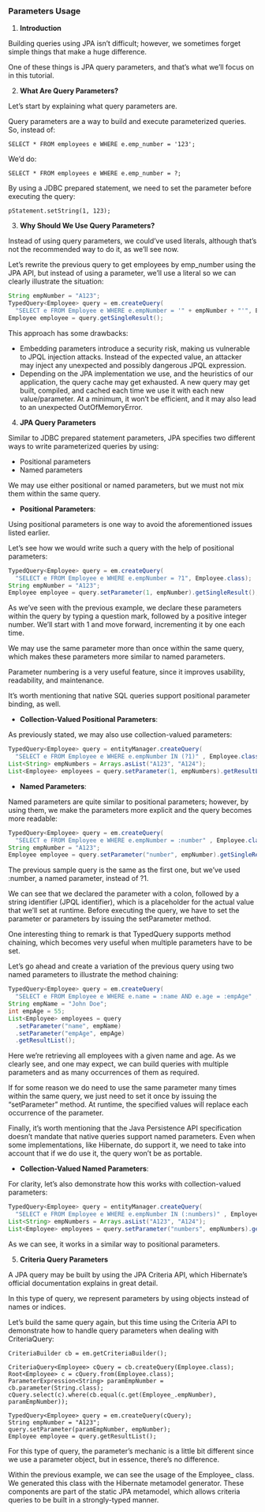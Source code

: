 ### Parameters Usage

1. **Introduction**

Building queries using JPA isn’t difficult; however, we sometimes forget simple things that make a huge difference.

One of these things is JPA query parameters, and that’s what we’ll focus on in this tutorial.

2. **What Are Query Parameters?**

Let’s start by explaining what query parameters are.

Query parameters are a way to build and execute parameterized queries. So, instead of:

```
SELECT * FROM employees e WHERE e.emp_number = '123';
```

We’d do:

```
SELECT * FROM employees e WHERE e.emp_number = ?;
```

By using a JDBC prepared statement, we need to set the parameter before executing the query:

```
pStatement.setString(1, 123);
```

3. **Why Should We Use Query Parameters?**

Instead of using query parameters, we could’ve used literals, although that’s not the recommended way to do it, as we’ll see now.

Let’s rewrite the previous query to get employees by emp_number using the JPA API, but instead of using a parameter, we’ll use a literal so we can clearly illustrate the situation:

```java
String empNumber = "A123";
TypedQuery<Employee> query = em.createQuery(
  "SELECT e FROM Employee e WHERE e.empNumber = '" + empNumber + "'", Employee.class);
Employee employee = query.getSingleResult();
```

This approach has some drawbacks:

- Embedding parameters introduce a security risk, making us vulnerable to JPQL injection attacks. Instead of the expected value, an attacker may inject any unexpected and possibly dangerous JPQL expression.
- Depending on the JPA implementation we use, and the heuristics of our application, the query cache may get exhausted. A new query may get built, compiled, and cached each time we use it with each new value/parameter. At a minimum, it won’t be efficient, and it may also lead to an unexpected OutOfMemoryError.

4. **JPA Query Parameters**

Similar to JDBC prepared statement parameters, JPA specifies two different ways to write parameterized queries by using:
- Positional parameters
- Named parameters

We may use either positional or named parameters, but we must not mix them within the same query.

- **Positional Parameters**:

Using positional parameters is one way to avoid the aforementioned issues listed earlier.

Let’s see how we would write such a query with the help of positional parameters:

```java
TypedQuery<Employee> query = em.createQuery(
  "SELECT e FROM Employee e WHERE e.empNumber = ?1", Employee.class);
String empNumber = "A123";
Employee employee = query.setParameter(1, empNumber).getSingleResult();
```

As we’ve seen with the previous example, we declare these parameters within the query by typing a question mark, followed by a positive integer number. We’ll start with 1 and move forward, incrementing it by one each time.

We may use the same parameter more than once within the same query, which makes these parameters more similar to named parameters.

Parameter numbering is a very useful feature, since it improves usability, readability, and maintenance.

It’s worth mentioning that native SQL queries support positional parameter binding, as well.

- **Collection-Valued Positional Parameters**:

As previously stated, we may also use collection-valued parameters:

```java
TypedQuery<Employee> query = entityManager.createQuery(
  "SELECT e FROM Employee e WHERE e.empNumber IN (?1)" , Employee.class);
List<String> empNumbers = Arrays.asList("A123", "A124");
List<Employee> employees = query.setParameter(1, empNumbers).getResultList();
```

- **Named Parameters**:
  
Named parameters are quite similar to positional parameters; however, by using them, we make the parameters more explicit and the query becomes more readable:

```java
TypedQuery<Employee> query = em.createQuery(
  "SELECT e FROM Employee e WHERE e.empNumber = :number" , Employee.class);
String empNumber = "A123";
Employee employee = query.setParameter("number", empNumber).getSingleResult();
```

The previous sample query is the same as the first one, but we’ve used :number, a named parameter, instead of ?1.

We can see that we declared the parameter with a colon, followed by a string identifier (JPQL identifier), which is a placeholder for the actual value that we’ll set at runtime. Before executing the query, we have to set the parameter or parameters by issuing the setParameter method.

One interesting thing to remark is that TypedQuery supports method chaining, which becomes very useful when multiple parameters have to be set.

Let’s go ahead and create a variation of the previous query using two named parameters to illustrate the method chaining:

```java
TypedQuery<Employee> query = em.createQuery(
  "SELECT e FROM Employee e WHERE e.name = :name AND e.age = :empAge" , Employee.class);
String empName = "John Doe";
int empAge = 55;
List<Employee> employees = query
  .setParameter("name", empName)
  .setParameter("empAge", empAge)
  .getResultList();
```

Here we’re retrieving all employees with a given name and age. As we clearly see, and one may expect, we can build queries with multiple parameters and as many occurrences of them as required.

If for some reason we do need to use the same parameter many times within the same query, we just need to set it once by issuing the “setParameter” method. At runtime, the specified values will replace each occurrence of the parameter.

Finally, it’s worth mentioning that the Java Persistence API specification doesn’t mandate that native queries support named parameters. Even when some implementations, like Hibernate, do support it, we need to take into account that if we do use it, the query won’t be as portable.

- **Collection-Valued Named Parameters**:

For clarity, let’s also demonstrate how this works with collection-valued parameters:

```java
TypedQuery<Employee> query = entityManager.createQuery(
  "SELECT e FROM Employee e WHERE e.empNumber IN (:numbers)" , Employee.class);
List<String> empNumbers = Arrays.asList("A123", "A124");
List<Employee> employees = query.setParameter("numbers", empNumbers).getResultList();
```

As we can see, it works in a similar way to positional parameters.

5. **Criteria Query Parameters**

A JPA query may be built by using the JPA Criteria API, which Hibernate’s official documentation explains in great detail.

In this type of query, we represent parameters by using objects instead of names or indices.

Let’s build the same query again, but this time using the Criteria API to demonstrate how to handle query parameters when dealing with CriteriaQuery:

``` 
CriteriaBuilder cb = em.getCriteriaBuilder();

CriteriaQuery<Employee> cQuery = cb.createQuery(Employee.class);
Root<Employee> c = cQuery.from(Employee.class);
ParameterExpression<String> paramEmpNumber = cb.parameter(String.class);
cQuery.select(c).where(cb.equal(c.get(Employee_.empNumber), paramEmpNumber));

TypedQuery<Employee> query = em.createQuery(cQuery);
String empNumber = "A123";
query.setParameter(paramEmpNumber, empNumber);
Employee employee = query.getResultList();
```

For this type of query, the parameter’s mechanic is a little bit different since we use a parameter object, but in essence, there’s no difference.

Within the previous example, we can see the usage of the Employee_ class. We generated this class with the Hibernate metamodel generator. These components are part of the static JPA metamodel, which allows criteria queries to be built in a strongly-typed manner.


